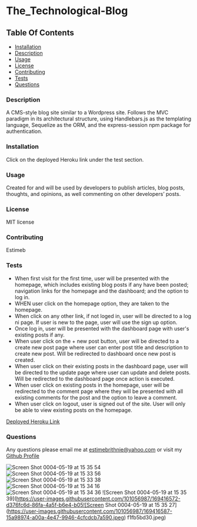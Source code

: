 # The_Technological-Blog

## Table Of Contents
* [Installation](#installation)
* [Description](#description)
* [Usage](#usage)
* [License](#license)
* [Contributing](#contributing)
* [Tests](#tests)
* [Questions](#questions)

### Description 
A CMS-style blog site similar to a Wordpress site. Follows the MVC paradigm in its architectural structure, using Handlebars.js as the templating language, Sequelize as the ORM, and the express-session npm package for authentication.

### Installation 
 Click on the deployed Heroku link under the test section. 

### Usage 
 Created for and will be used by developers to publish articles, blog posts, thoughts, and opinions, as well commenting on other developers’ posts. 

### License 
 MIT license

### Contributing 
 Estimeb 

### Tests 
* When first visit for the first time, user will be presented with the homepage, which includes existing blog posts if any have been posted; navigation links for the homepage and the dashboard; and the option to log in.
* WHEN user click on the homepage option, they are taken to the homepage.
* When click on any other link, if not loged in, user will be directed to a log ni page. If user is new to the page, user will use the sign up option.
* Once log in, user will be presented with the dashboard page with user's existing posts if any.
* When user click on the + new post button, user will be directed to a create new post page where user can enter post title and description to create new post. Will be redirected to dashboard once new post is created.
* When user click on their existing posts in the dashboard page, user will be directed to the update page where user can update and delete posts. Will be redirected to the dashboard page once action is executed.
* When user click on existing posts in the homepage, user will be redirected to the comment page where they will be presented with all existing comments for the post and the option to leave a comment.
* When user click on logout, user is signed out of the site. User will only be able to view existing posts on the homepage.

[Deployed Heroku Link](https://quiet-woodland-72863.herokuapp.com/)

### Questions 
 Any questions please email me at estimebrithnie@yahoo.com 
 or visit my [Github Profile](https://github.com/Estimeb)

![Screen Shot 0004-05-19 at 15 35 54](https://user-images.githubusercontent.com/101056987/169416466-1c09b0c8-aaea-47ea-a715-cb74643beabf.jpeg)
![Screen Shot 0004-05-19 at 15 33 56](https://user-images.githubusercontent.com/101056987/169416485-9c5bfc92-f29c-4bcc-9f5a-824ba6d8c131.jpeg)
![Screen Shot 0004-05-19 at 15 33 38](https://user-images.githubusercontent.com/101056987/169416495-8c1f2f11-2908-4d69-b586-8fea26d07124.jpeg)
![Screen Shot 0004-05-19 at 15 34 16](https://user-images.githubusercontent.com/101056987/169416529-8958e776-e602-45ed-9287-d92b9739bfda.jpeg)
![Screen Shot 0004-05-19 at 15 34 36](https://user-images.githubusercontent.com/101056987/169416561-214e4960-cf08-49ed-921b-4ebcf321c78b.jpeg)
![Screen Shot 0004-05-19 at 15 35 39](https://user-images.githubusercontent.com/101056987/169416572-d376fc6d-86fa-4a5f-b6e4-b05![Screen Shot 0004-05-19 at 15 35 27](https://user-images.githubusercontent.com/101056987/169416587-15a98974-a00a-4e47-9946-4cfcdcb7a590.jpeg)
f1fb5bd30.jpeg)
